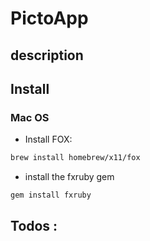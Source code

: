 # PictoApp

## description

## Install

### Mac OS

 - Install FOX:

```bash
brew install homebrew/x11/fox
```

 - install the fxruby gem

```bash
gem install fxruby
```

## Todos :
